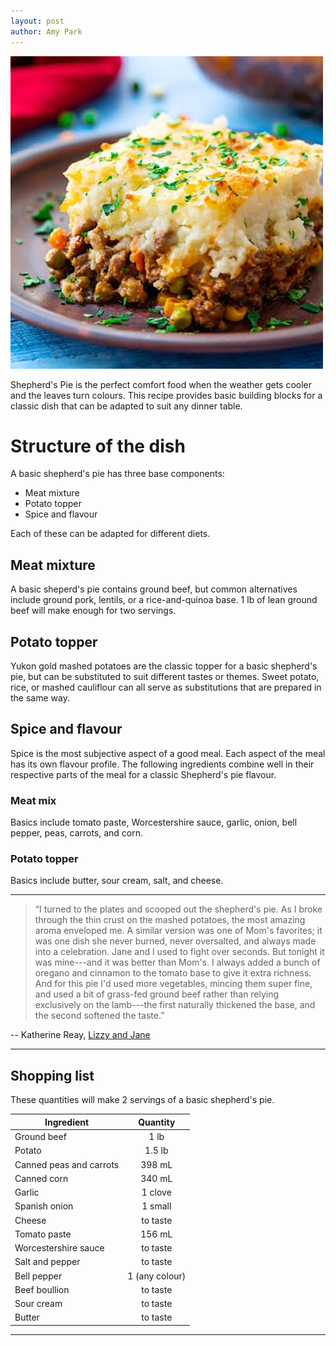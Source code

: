 ```yaml
---
layout: post
author: Amy Park
---
```


![pie1](/assets/css/pie1.jpeg)

Shepherd's Pie is the perfect comfort food when the weather gets cooler and the leaves turn colours. This recipe provides basic building blocks for a classic dish that can be adapted to suit any dinner table.

# Structure of the dish
A basic shepherd's pie has three base components: 

- Meat mixture
- Potato topper
- Spice and flavour

Each of these can be adapted for different diets.
## Meat mixture
A basic sheperd's pie contains ground beef, but common alternatives include ground pork, lentils, or a rice-and-quinoa base. 1 lb of lean ground beef will make enough for two servings. 
## Potato topper
Yukon gold mashed potatoes are the classic topper for a basic shepherd's pie, but can be substituted to suit different tastes or themes. Sweet potato, rice, or mashed cauliflour can all serve as substitutions that are prepared in the same way. 

## Spice and flavour
Spice is the most subjective aspect of a good meal. Each aspect of the meal has its own flavour profile. The following ingredients combine well in their respective parts of the meal for a classic Shepherd's pie flavour. 

### Meat mix
Basics include tomato paste, Worcestershire sauce, garlic, onion, bell pepper, peas, carrots, and corn.
### Potato topper
Basics include butter, sour cream, salt, and cheese. 

---

> “I turned to the plates and scooped out the shepherd's pie. As I broke through the thin crust on the mashed potatoes, the most amazing aroma enveloped me. A similar version was one of Mom's favorites; it was one dish she never burned, never oversalted, and always made into a celebration. Jane and I used to fight over seconds. 
> But tonight it was mine---and it was better than Mom's. I always added a bunch of oregano and cinnamon to the tomato base to give it extra richness. And for this pie I'd used more vegetables, mincing them super fine, and used a bit of grass-fed ground beef rather than relying exclusively on the lamb---the first naturally thickened the base, and the second softened the taste.”

--  Katherine Reay, [Lizzy and Jane](https://www.goodreads.com/book/show/19167656-lizzy-and-jane)

---

## Shopping list

These quantities will make 2 servings of a basic shepherd's pie.

| Ingredient        | Quantity  |
| ------------- |:-------------:| 
| Ground beef     | 1 lb | 
| Potato      | 1.5 lb | 
| Canned peas and carrots | 398 mL  |
| Canned corn   | 340 mL |
| Garlic  | 1 clove |
| Spanish onion  | 1 small |
| Cheese  |  to taste  |
| Tomato paste | 156 mL |
| Worcestershire sauce | to taste |
| Salt and pepper | to taste |
| Bell pepper | 1 (any colour) |
| Beef boullion |  to taste | 
| Sour cream | to taste | 
| Butter | to taste |

---
